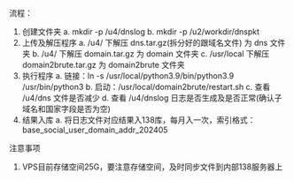 流程：
  1. 创建文件夹
    a. mkdir -p /u4/dnslog
    b. mkdir -p /u2/workdir/dnspkt
  2. 上传及解压程序
    a. /u4/ 下解压 dns.tar.gz(拆分好的跟域名文件) 为 dns 文件夹
    b. /u4/ 下解压 domain.tar.gz 为 domain 文件夹
    c. /usr/local 下解压 domain2brute.tar.gz 为 domain2brute 文件夹
  3. 执行程序
    a. 链接：ln -s /usr/local/python3.9/bin/python3.9 /usr/bin/python3
    b. 启动：/usr/local/domain2brute/restart.sh
    c. 查看 /u4/dns 文件是否减少
    d. 查看 /u4/dnslog 日志是否生成及是否正常(确认子域名和国家字段是否为空)
  4. 结果入库
    a. 将日志文件对应结果入138库，每月入一次，索引格式：base_social_user_domain_addr_202405

注意事项
  1. VPS目前存储空间25G，要注意存储空间，及时同步文件到内部138服务器上





